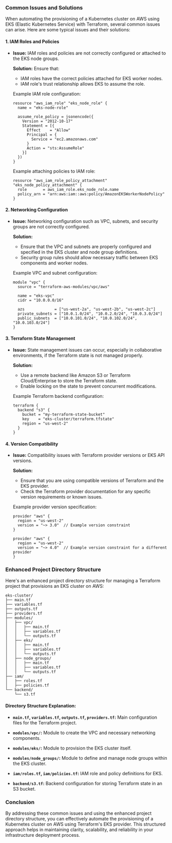 ### Common Issues and Solutions

When automating the provisioning of a Kubernetes cluster on AWS using EKS (Elastic Kubernetes Service) with Terraform, several common issues can arise. Here are some typical issues and their solutions:



#### 1. **IAM Roles and Policies**

- **Issue:** IAM roles and policies are not correctly configured or attached to the EKS node groups.
  
  **Solution:**
  Ensure that:
  - IAM roles have the correct policies attached for EKS worker nodes.
  - IAM role's trust relationship allows EKS to assume the role.
  
  Example IAM role configuration:
  ```hcl
  resource "aws_iam_role" "eks_node_role" {
    name = "eks-node-role"

    assume_role_policy = jsonencode({
      Version = "2012-10-17"
      Statement = [{
        Effect    = "Allow"
        Principal = {
          Service = "ec2.amazonaws.com"
        }
        Action = "sts:AssumeRole"
      }]
    })
  }
  ```
  
  Example attaching policies to IAM role:
  ```hcl
  resource "aws_iam_role_policy_attachment" "eks_node_policy_attachment" {
    role       = aws_iam_role.eks_node_role.name
    policy_arn = "arn:aws:iam::aws:policy/AmazonEKSWorkerNodePolicy"
  }
  ```

#### 2. **Networking Configuration**

- **Issue:** Networking configuration such as VPC, subnets, and security groups are not correctly configured.
  
  **Solution:**
  - Ensure that the VPC and subnets are properly configured and specified in the EKS cluster and node group definitions.
  - Security group rules should allow necessary traffic between EKS components and worker nodes.
  
  Example VPC and subnet configuration:
  ```hcl
  module "vpc" {
    source = "terraform-aws-modules/vpc/aws"

    name = "eks-vpc"
    cidr = "10.0.0.0/16"

    azs             = ["us-west-2a", "us-west-2b", "us-west-2c"]
    private_subnets = ["10.0.1.0/24", "10.0.2.0/24", "10.0.3.0/24"]
    public_subnets  = ["10.0.101.0/24", "10.0.102.0/24", "10.0.103.0/24"]
  }
  ```

#### 3. **Terraform State Management**

- **Issue:** State management issues can occur, especially in collaborative environments, if the Terraform state is not managed properly.
  
  **Solution:**
  - Use a remote backend like Amazon S3 or Terraform Cloud/Enterprise to store the Terraform state.
  - Enable locking on the state to prevent concurrent modifications.
  
  Example Terraform backend configuration:
  ```hcl
  terraform {
    backend "s3" {
      bucket = "my-terraform-state-bucket"
      key    = "eks-cluster/terraform.tfstate"
      region = "us-west-2"
    }
  }
  ```

#### 4. **Version Compatibility**

- **Issue:** Compatibility issues with Terraform provider versions or EKS API versions.
  
  **Solution:**
  - Ensure that you are using compatible versions of Terraform and the EKS provider.
  - Check the Terraform provider documentation for any specific version requirements or known issues.
  
  Example provider version specification:
  ```hcl
  provider "aws" {
    region = "us-west-2"
    version = "~> 3.0"  // Example version constraint
  }

  provider "aws" {
    region = "us-west-2"
    version = "~> 4.0"  // Example version constraint for a different provider
  }
  ```

### Enhanced Project Directory Structure

Here's an enhanced project directory structure for managing a Terraform project that provisions an EKS cluster on AWS:

```
eks-cluster/
├── main.tf
├── variables.tf
├── outputs.tf
├── providers.tf
├── modules/
│   ├── vpc/
│   │   ├── main.tf
│   │   ├── variables.tf
│   │   └── outputs.tf
│   ├── eks/
│   │   ├── main.tf
│   │   ├── variables.tf
│   │   └── outputs.tf
│   ├── node_groups/
│   │   ├── main.tf
│   │   ├── variables.tf
│   │   └── outputs.tf
├── iam/
│   ├── roles.tf
│   ├── policies.tf
└── backend/
    └── s3.tf
```

#### Directory Structure Explanation:

- **`main.tf`, `variables.tf`, `outputs.tf`, `providers.tf`:** Main configuration files for the Terraform project.
  
- **`modules/vpc/`:** Module to create the VPC and necessary networking components.

- **`modules/eks/`:** Module to provision the EKS cluster itself.

- **`modules/node_groups/`:** Module to define and manage node groups within the EKS cluster.

- **`iam/roles.tf`, `iam/policies.tf`:** IAM role and policy definitions for EKS.

- **`backend/s3.tf`:** Backend configuration for storing Terraform state in an S3 bucket.

### Conclusion

By addressing these common issues and using the enhanced project directory structure, you can effectively automate the provisioning of a Kubernetes cluster on AWS using Terraform's EKS provider.
This structured approach helps in maintaining clarity, scalability, and reliability in your infrastructure deployment process.
